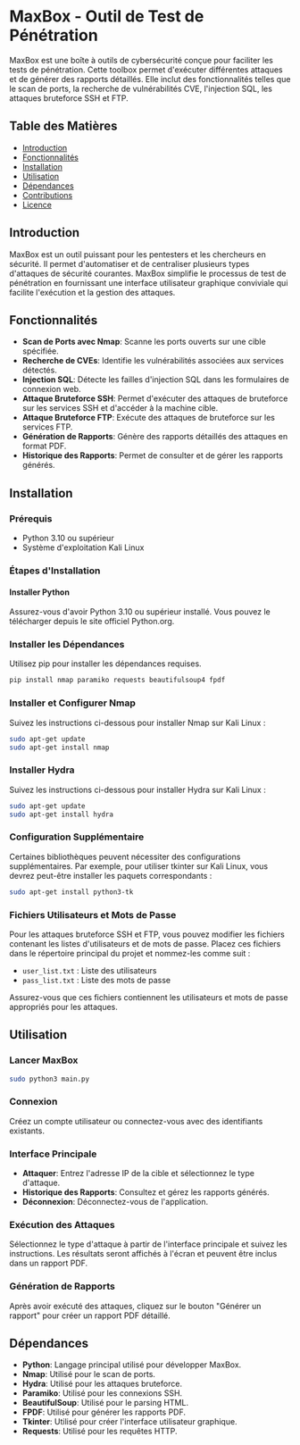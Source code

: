 # MaxBox - Outil de Test de Pénétration

MaxBox est une boîte à outils de cybersécurité conçue pour faciliter les tests de pénétration. Cette toolbox permet d'exécuter différentes attaques et de générer des rapports détaillés. Elle inclut des fonctionnalités telles que le scan de ports, la recherche de vulnérabilités CVE, l'injection SQL, les attaques bruteforce SSH et FTP.

## Table des Matières
- [Introduction](#introduction)
- [Fonctionnalités](#fonctionnalités)
- [Installation](#installation)
- [Utilisation](#utilisation)
- [Dépendances](#dépendances)
- [Contributions](#contributions)
- [Licence](#licence)

## Introduction
MaxBox est un outil puissant pour les pentesters et les chercheurs en sécurité. Il permet d'automatiser et de centraliser plusieurs types d'attaques de sécurité courantes. MaxBox simplifie le processus de test de pénétration en fournissant une interface utilisateur graphique conviviale qui facilite l'exécution et la gestion des attaques.

## Fonctionnalités
- **Scan de Ports avec Nmap**: Scanne les ports ouverts sur une cible spécifiée.
- **Recherche de CVEs**: Identifie les vulnérabilités associées aux services détectés.
- **Injection SQL**: Détecte les failles d'injection SQL dans les formulaires de connexion web.
- **Attaque Bruteforce SSH**: Permet d'exécuter des attaques de bruteforce sur les services SSH et d'accéder à la machine cible.
- **Attaque Bruteforce FTP**: Exécute des attaques de bruteforce sur les services FTP.
- **Génération de Rapports**: Génère des rapports détaillés des attaques en format PDF.
- **Historique des Rapports**: Permet de consulter et de gérer les rapports générés.

## Installation
### Prérequis
- Python 3.10 ou supérieur
- Système d'exploitation Kali Linux

### Étapes d'Installation
#### Installer Python
Assurez-vous d'avoir Python 3.10 ou supérieur installé. Vous pouvez le télécharger depuis le site officiel Python.org.

### Installer les Dépendances
Utilisez pip pour installer les dépendances requises.
```bash
pip install nmap paramiko requests beautifulsoup4 fpdf
```

### Installer et Configurer Nmap
Suivez les instructions ci-dessous pour installer Nmap sur Kali Linux :
```bash
sudo apt-get update
sudo apt-get install nmap
```
### Installer Hydra
Suivez les instructions ci-dessous pour installer Hydra sur Kali Linux :
```bash
sudo apt-get update
sudo apt-get install hydra
```

### Configuration Supplémentaire
Certaines bibliothèques peuvent nécessiter des configurations supplémentaires. Par exemple, pour utiliser tkinter sur Kali Linux, vous devrez peut-être installer les paquets correspondants :
```bash
sudo apt-get install python3-tk
```

### Fichiers Utilisateurs et Mots de Passe
Pour les attaques bruteforce SSH et FTP, vous pouvez modifier les fichiers contenant les listes d'utilisateurs et de mots de passe. Placez ces fichiers dans le répertoire principal du projet et nommez-les comme suit :
- `user_list.txt` : Liste des utilisateurs
- `pass_list.txt` : Liste des mots de passe

Assurez-vous que ces fichiers contiennent les utilisateurs et mots de passe appropriés pour les attaques.

## Utilisation
### Lancer MaxBox
```bash
sudo python3 main.py
```

### Connexion
Créez un compte utilisateur ou connectez-vous avec des identifiants existants.

### Interface Principale
- **Attaquer**: Entrez l'adresse IP de la cible et sélectionnez le type d'attaque.
- **Historique des Rapports**: Consultez et gérez les rapports générés.
- **Déconnexion**: Déconnectez-vous de l'application.

### Exécution des Attaques
Sélectionnez le type d'attaque à partir de l'interface principale et suivez les instructions. Les résultats seront affichés à l'écran et peuvent être inclus dans un rapport PDF.

### Génération de Rapports
Après avoir exécuté des attaques, cliquez sur le bouton "Générer un rapport" pour créer un rapport PDF détaillé.

## Dépendances
- **Python**: Langage principal utilisé pour développer MaxBox.
- **Nmap**: Utilisé pour le scan de ports.
- **Hydra**: Utilisé pour les attaques bruteforce.
- **Paramiko**: Utilisé pour les connexions SSH.
- **BeautifulSoup**: Utilisé pour le parsing HTML.
- **FPDF**: Utilisé pour générer les rapports PDF.
- **Tkinter**: Utilisé pour créer l'interface utilisateur graphique.
- **Requests**: Utilisé pour les requêtes HTTP.
